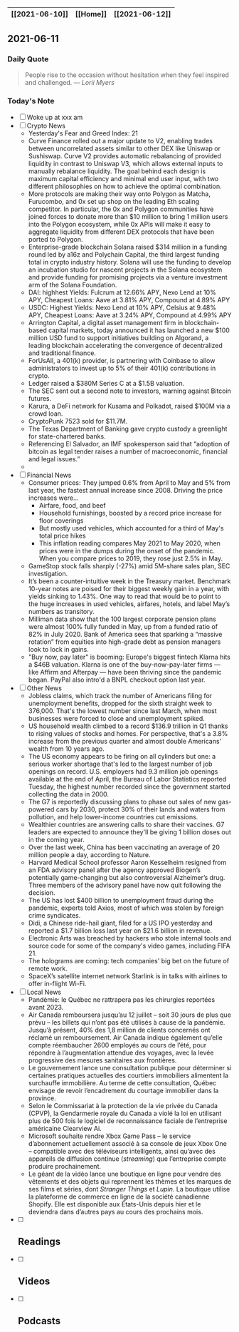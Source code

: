 | [[2021-06-10]] | [[Home]] | [[2021-06-12]] |
| :------------: | :------: | :------------: |

## 2021-06-11 

### Daily Quote
> People rise to the occasion without hesitation when they feel inspired and challenged.
> &mdash; <cite>Lorii Myers</cite>

### Today's Note
- [ ] Woke up at xxx am
- [ ] Crypto News
	- Yesterday's Fear and Greed Index: 21
	- Curve Finance rolled out a major update to V2, enabling trades between uncorrelated assets similar to other DEX like Uniswap or Sushiswap. Curve V2 provides automatic rebalancing of provided liquidity in contrast to Uniswap V3, which allows external inputs to manually rebalance liquidity. The goal behind each design is maximum capital efficiency and minimal end user input, with two different philosophies on how to achieve the optimal combination.
	- More protocols are making their way onto Polygon as Matcha, Furucombo, and 0x set up shop on the leading Eth scaling competitor. In particular, the 0x and Polygon communities have joined forces to donate more than $10 million to bring 1 million users into the Polygon ecosystem, while 0x APIs will make it easy to aggregate liquidity from different DEX protocols that have been ported to Polygon.
	- Enterprise-grade blockchain Solana raised $314 million in a funding round led by a16z and Polychain Capital, the third largest funding total in crypto industry history. Solana will use the funding to develop an incubation studio for nascent projects in the Solana ecosystem and provide funding for promising projects via a venture investment arm of the Solana Foundation.
	- DAI: highhest Yields: Fulcrum at 12.66% APY, Nexo Lend at 10% APY, Cheapest Loans: Aave at 3.81% APY, Compound at 4.89% APY
	- USDC: Highest Yields: Nexo Lend at 10% APY, Celsius at 9.48% APY, Cheapest Loans: Aave at 3.24% APY, Compound at 4.99% APY
	- Arrington Capital, a digital asset management firm in blockchain-based capital markets, today announced it has launched a new $100 million USD fund to support initiatives building on Algorand, a leading blockchain accelerating the convergence of decentralized and traditional finance.
	- ForUsAll, a 401(k) provider, is partnering with Coinbase to allow administrators to invest up to 5% of their 401(k) contributions in crypto.
	- Ledger raised a $380M Series C at a $1.5B valuation.
	- The SEC sent out a second note to investors, warning against Bitcoin futures.
	- Karura, a DeFi network for Kusama and Polkadot, raised $100M via a crowd loan.
	- CryptoPunk 7523 sold for $11.7M.
	- The Texas Department of Banking gave crypto custody a greenlight for state-chartered banks.
	- Referencing El Salvador, an IMF spokesperson said that “adoption of bitcoin as legal tender raises a number of macroeconomic, financial and legal issues.”
	- 
- [ ] Financial News
	- Consumer prices: They jumped 0.6% from April to May and 5% from last year, the fastest annual increase since 2008. Driving the price increases were…
		- Airfare, food, and beef
		- Household furnishings, boosted by a record price increase for floor coverings
		- But mostly used vehicles, which accounted for a third of May's total price hikes
		- This inflation reading compares May 2021 to May 2020, when prices were in the dumps during the onset of the pandemic. When you compare prices to 2019, they rose just 2.5% in May.
	- GameStop stock falls sharply (-27%) amid 5M-share sales plan, SEC investigation.
	- It’s been a counter-intuitive week in the Treasury market. Benchmark 10-year notes are poised for their biggest weekly gain in a year, with yields sinking to 1.43%. One way to read that would be to point to the huge increases in used vehicles, airfares, hotels, and label May’s numbers as transitory.
	- Milliman data show that the 100 largest corporate pension plans were almost 100% fully funded in May, up from a funded ratio of 82% in July 2020. Bank of America sees that sparking a “massive rotation” from equities into high-grade debt as pension managers look to lock in gains.
	- "Buy now, pay later" is booming: Europe's biggest fintech Klarna hits a $46B valuation.  Klarna is one of the buy-now-pay-later firms — like Affirm and Afterpay — have been thriving since the pandemic began. PayPal also intro'd a BNPL checkout option last year.
- [ ] Other News
	- Jobless claims, which track the number of Americans filing for unemployment benefits, dropped for the sixth straight week to 376,000. That's the lowest number since last March, when most businesses were forced to close and unemployment spiked.
	- US household wealth climbed to a record $136.9 trillion in Q1 thanks to rising values of stocks and homes. For perspective, that's a 3.8% increase from the previous quarter and almost double Americans' wealth from 10 years ago. 
	- The US economy appears to be firing on all cylinders but one: a serious worker shortage that's led to the largest number of job openings on record. U.S. employers had 9.3 million job openings available at the end of April, the Bureau of Labor Statistics reported Tuesday, the highest number recorded since the government started collecting the data in 2000.
	- The G7 is reportedly discussing plans to phase out sales of new gas-powered cars by 2030, protect 30% of their lands and waters from pollution, and help lower-income countries cut emissions. 
	- Wealthier countries are answering calls to share their vaccines. G7 leaders are expected to announce they'll be giving 1 billion doses out in the coming year. 
	- Over the last week, China has been vaccinating an average of 20 million people a day, according to Nature.
	- Harvard Medical School professor Aaron Kesselheim resigned from an FDA advisory panel after the agency approved Biogen’s potentially game-changing but also controversial Alzheimer’s drug. Three members of the advisory panel have now quit following the decision.
	- The US has lost $400 billion to unemployment fraud during the pandemic, experts told Axios, most of which was stolen by foreign crime syndicates.
	- Didi, a Chinese ride-hail giant, filed for a US IPO yesterday and reported a $1.7 billion loss last year on $21.6 billion in revenue. 
	- Electronic Arts was breached by hackers who stole internal tools and source code for some of the company's video games, including FIFA 21.
	- The holograms are coming: tech companies' big bet on the future of remote work.
	- SpaceX’s satellite internet network Starlink is in talks with airlines to offer in-flight Wi-Fi.
- [ ] Local News
	- Pandémie: le Québec ne rattrapera pas les chirurgies reportées avant 2023.
	- Air Canada remboursera jusqu’au 12 juillet – soit 30 jours de plus que prévu – les billets qui n’ont pas été utilisés à cause de la pandémie. Jusqu’à présent, 40% des 1,8 million de clients concernés ont réclamé un remboursement. Air Canada indique également qu’elle compte réembaucher 2600 employés au cours de l’été, pour répondre à l’augmentation attendue des voyages, avec la levée progressive des mesures sanitaires aux frontières.
	- Le gouvernement lance une consultation publique pour déterminer si certaines pratiques actuelles des courtiers immobiliers alimentent la surchauffe immobilière. Au terme de cette consultation, Québec envisage de revoir l’encadrement du courtage immobilier dans la province.
	- Selon le Commissariat à la protection de la vie privée du Canada (CPVP), la Gendarmerie royale du Canada a violé la loi en utilisant plus de 500 fois le logiciel de reconnaissance faciale de l’entreprise américaine Clearview Ai.
	- Microsoft souhaite rendre Xbox Game Pass – le service d’abonnement actuellement associé à sa console de jeux Xbox One – compatible avec des téléviseurs intelligents, ainsi qu’avec des appareils de diffusion continue (_streaming_) que l’entreprise compte produire prochainement.
	- Le géant de la vidéo lance une boutique en ligne pour vendre des vêtements et des objets qui reprennent les thèmes et les marques de ses films et séries, dont _Stranger Things_ et _Lupin_. La boutique utilise la plateforme de commerce en ligne de la société canadienne Shopify. Elle est disponible aux États-Unis depuis hier et le deviendra dans d’autres pays au cours des prochains mois.
- [ ] Readings
	- 
- [ ] Videos
	- 
- [ ] Podcasts
	- 
